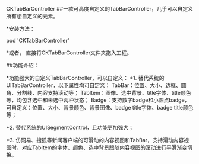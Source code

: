 CKTabBarController
##一款可高度自定义的TabBarController，几乎可以自定义所有想自定义的元素。

*安装方法：

pod 'CKTabBarController'

*或者，
直接将CKTabBarController文件夹拖入工程。

##功能介绍：

*功能强大的自定义TabBarController，可以自定义：
*1. 替代系统的UITabBarController，以下属性均可自定义：
TabBar：位置、大小、边框、圆角、分割线、内容支持滚动等；
TabItem：图像、选中背景、title字体、title颜色等，均包含选中和未选中两种状态；
Badge：支持数字badge和小圆点badge，可自定义：位置、大小、背景颜色、背景图像、badge title字体、badge title颜色等；

*2. 替代系统的UISegmentControl，且功能更加强大；

*3. 仿网易、搜狐等新闻客户端的可滑动的内容视图和TabBar，支持滑动内容视图时，对应TabItem的字体、颜色、选中背景跟随内容视图的滚动进行平滑渐变切换。
